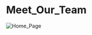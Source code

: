 # Meet_Our_Team
![Home_Page](https://user-images.githubusercontent.com/85176043/180051054-446884ac-3d09-44c6-b8c9-079b0c00b227.jpg)

